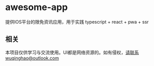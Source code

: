 # awesome-app

提供IOS平台的限免资讯应用，用于实践 typescript + react + pwa + ssr

## 相关
本项目仅供学习与交流使用。UI都是网络资源的。如有侵权，请联系wuqinghao@outlook.com
